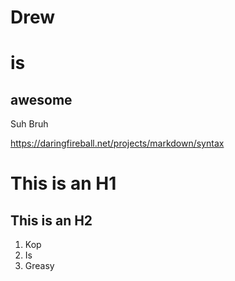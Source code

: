# Drew

is
=============

awesome
-------------

Suh Bruh


https://daringfireball.net/projects/markdown/syntax

This is an H1
=============

This is an H2
-------------
<ol>
<li>Kop</li>
<li>Is</li>
<li>Greasy</li>
</ol>

